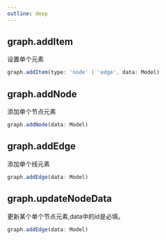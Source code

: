```yaml
---
outline: deep
---
```


## graph.addItem 
设置单个元素
```javascript
graph.addItem(type: 'node' | 'edge', data: Model)
```

## graph.addNode
添加单个节点元素
```javascript
graph.addNode(data: Model)
```

## graph.addEdge
添加单个线元素
```javascript
graph.addEdge(data: Model)
```

## graph.updateNodeData
更新某个单个节点元素,data中的id是必填。
```javascript
graph.addEdge(data: Model)
```